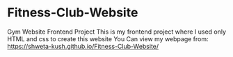 # Fitness-Club-Website
Gym Website Frontend Project
This is my frontend project where I used only HTML and css to create this website
You Can view my webpage from:
https://shweta-kush.github.io/Fitness-Club-Website/
